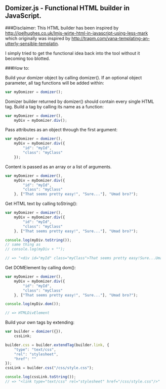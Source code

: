 Domizer.js - Functional HTML builder in JavaScript.
---

###Disclaimer:
This HTML builder has been inspired by
 http://joelhughes.co.uk/lmjs-wirte-html-in-javascript-using-less-mark
which originally was inspired by
 http://trapm.com/vana-templating-an-utterly-sensible-templatin.

I simply tried to get the functional idea back into the tool without it becoming too blotted.

###How to:

Build your domizer object by calling domizer().
If an optional object parameter, all tag functions will be added within:

```js
var myDomizer = domizer();
```

Domizer builder returned by domizer() should contain every single HTML tag.
Build a tag by calling its name as a function:

```js
var myDomizer = domizer(),
    myDiv = myDomizer.div();
```

Pass attributes as an object through the first argument:

```js
var myDomizer = domizer(),
    myDiv = myDomizer.div({
        "id": "myId",
        "class": "myClass"
    });
```

Content is passed as an array or a list of arguments.

```js
var myDomizer = domizer(),
    myDiv = myDomizer.div({
        "id": "myId",
        "class": "myClass"
    }, ["That seems pretty easy!", "Sure..."], "Umad bro?");
```

Get HTML text by calling toString():

```js
var myDomizer = domizer(),
    myDiv = myDomizer.div({
        "id": "myId",
        "class": "myClass"
    }, ["That seems pretty easy!", "Sure..."], "Umad bro?");

console.log(myDiv.toString());
// same thing as
// console.log(myDiv + "");

// => "<div id="myId" class="myClass">That seems pretty easy!Sure...Umad bro?</div>"
```

Get DOMElement by calling dom():

```js
var myDomizer = domizer(),
    myDiv = myDomizer.div({
        "id": "myId",
        "class": "myClass"
    }, ["That seems pretty easy!", "Sure..."], "Umad bro?");

console.log(myDiv.dom());

// => HTMLDivElement
```

Build your own tags by extending:

```js
var builder = domizer({}),
    cssLink;

builder.css = builder.extendTag(builder.link, {
    "type": "text/css",
    "rel": "stylesheet",
    "href": ""
});
cssLink = builder.css("/css/style.css");

console.log(cssLink.toString());
// => "<link type="text/css" rel="stylesheet" href="/css/style.css"/>"
```
